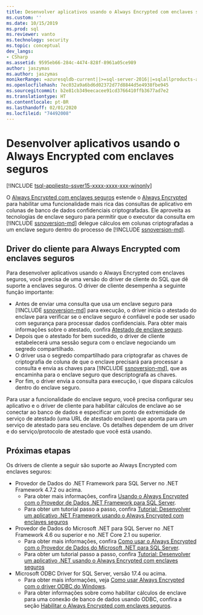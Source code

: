 ```yaml
---
title: Desenvolver aplicativos usando o Always Encrypted com enclaves seguros | Microsoft Docs
ms.custom: ''
ms.date: 10/15/2019
ms.prod: sql
ms.reviewer: vanto
ms.technology: security
ms.topic: conceptual
dev_langs:
- CSharp
ms.assetid: 9595eb66-284c-4474-828f-8961a05ce989
author: jaszymas
ms.author: jaszymas
monikerRange: =azuresqldb-current||>=sql-server-2016||=sqlallproducts-allversions||>=sql-server-linux-2017||=azuresqldb-mi-current
ms.openlocfilehash: 7ec032a9a6bd6d02372d77d8844d5e4938fbe945
ms.sourcegitcommit: b2e81cb349eecacee91cd3766410ffb3677ad7e2
ms.translationtype: HT
ms.contentlocale: pt-BR
ms.lasthandoff: 02/01/2020
ms.locfileid: "74492008"
---
```

# <a name="develop-applications-using-always-encrypted-with-secure-enclaves"></a>Desenvolver aplicativos usando o Always Encrypted com enclaves seguros
[!INCLUDE [tsql-appliesto-ssver15-xxxx-xxxx-xxx-winonly](../../../includes/tsql-appliesto-ssver15-xxxx-xxxx-xxx-winonly.md)]

O [Always Encrypted com enclaves seguros](always-encrypted-enclaves.md) estende o [Always Encrypted](always-encrypted-database-engine.md) para habilitar uma funcionalidade mais rica das consultas de aplicativo em colunas de banco de dados confidenciais criptografadas. Ele aproveita as tecnologias de enclave seguro para permitir que o executor da consulta em [!INCLUDE [ssnoversion-md](../../../includes/ssnoversion-md.md)] delegue cálculos em colunas criptografadas a um enclave seguro dentro do processo de [!INCLUDE [ssnoversion-md](../../../includes/ssnoversion-md.md)].

## <a name="client-driver-for-always-encrypted-with-secure-enclaves"></a>Driver do cliente para Always Encrypted com enclaves seguros

Para desenvolver aplicativos usando o Always Encrypted com enclaves seguros, você precisa de uma versão do driver de cliente do SQL que dê suporte a enclaves seguros. O driver de cliente desempenha a seguinte função importante:
- Antes de enviar uma consulta que usa um enclave seguro para [!INCLUDE [ssnoversion-md](../../../includes/ssnoversion-md.md)] para execução, o driver inicia o atestado do enclave para verificar se o enclave seguro é confiável e pode ser usado com segurança para processar dados confidenciais. Para obter mais informações sobre o atestado, confira [Atestado de enclave seguro](always-encrypted-enclaves.md#secure-enclave-attestation).
- Depois que o atestado for bem sucedido, o driver de cliente estabelecerá uma sessão segura com o enclave negociando um segredo compartilhado.
- O driver usa o segredo compartilhado para criptografar as chaves de criptografia de coluna de que o enclave precisará para processar a consulta e envia as chaves para [!INCLUDE [ssnoversion-md](../../../includes/ssnoversion-md.md)], que as encaminha para o enclave seguro que descriptografa as chaves. 
- Por fim, o driver envia a consulta para execução, i que dispara cálculos dentro do enclave seguro.

Para usar a funcionalidade do enclave seguro, você precisa configurar seu aplicativo e o driver de cliente para habilitar cálculos de enclave ao se conectar ao banco de dados e especificar um ponto de extremidade de serviço de atestado (uma URL de atestado enclave) que aponta para um serviço de atestado para seu enclave. Os detalhes dependem de um driver e do serviço/protocolo de atestado que você está usando.

## <a name="next-steps"></a>Próximas etapas

Os drivers de cliente a seguir são suporte ao Always Encrypted com enclaves seguros:
- Provedor de Dados do .NET Framework para SQL Server no .NET Framework 4.7.2 ou acima. 
    - Para obter mais informações, confira [Usando o Always Encrypted com o Provedor de Dados .NET Framework para SQL Server](../../../relational-databases/security/encryption/develop-using-always-encrypted-with-net-framework-data-provider.md).
    - Para obter um tutorial passo a passo, confira [Tutorial: Desenvolver um aplicativo .NET Framework usando o Always Encrypted com enclaves seguros](../tutorial-always-encrypted-enclaves-develop-net-framework-apps.md)
- Provedor de Dados do Microsoft .NET para SQL Server no .NET Framework 4.6 ou superior e no .NET Core 2.1 ou superior. 
    - Para obter mais informações, confira [Como usar o Always Encrypted com o Provedor de Dados do Microsoft .NET para SQL Server](../../../connect/ado-net/sql/sqlclient-support-always-encrypted.md).
    - Para obter um tutorial passo a passo, confira [Tutorial: Desenvolver um aplicativo .NET usando o Always Encrypted com enclaves seguros](../../../connect/ado-net/sql/tutorial-always-encrypted-enclaves-develop-net-apps.md)
- Microsoft ODBC Driver for SQL Server, versão 17.4 ou acima. 
    - Para obter mais informações, veja [Como usar Always Encrypted com o driver ODBC do Windows](../../../connect/odbc/using-always-encrypted-with-the-odbc-driver.md). 
    - Para obter informações sobre como habilitar cálculos de enclave para uma conexão de banco de dados usando ODBC, confira a seção [Habilitar o Always Encrypted com enclaves seguros](../../../connect/odbc/using-always-encrypted-with-the-odbc-driver.md#enabling-always-encrypted-with-secure-enclaves).
